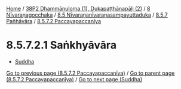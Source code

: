 
[Home](/) / [38P2 Dhammānuloma (1), Dukapaṭṭhānapāḷi (2)](../../../...md) / [8 Nīvaraṇagocchaka](../../...md) / [8.5 Nīvaraṇanīvaraṇasampayuttaduka](../...md) / [8.5.7 Pañhāvāra](...md) / [8.5.7.2 Paccayapaccanīya](../38P2/8/8.5/8.5.7/8.5.7.2.md)

# 8.5.7.2.1 Saṅkhyāvāra

* [Suddha](8.5.7.2.1/Suddha.md)

[Go to previous page (8.5.7.2 Paccayapaccanīya)](../38P2/8/8.5/8.5.7/8.5.7.2.md) / [Go to parent page (8.5.7.2 Paccayapaccanīya)](../38P2/8/8.5/8.5.7/8.5.7.2.md) / [Go to next page (Suddha)](8.5.7.2.1/Suddha.md)


